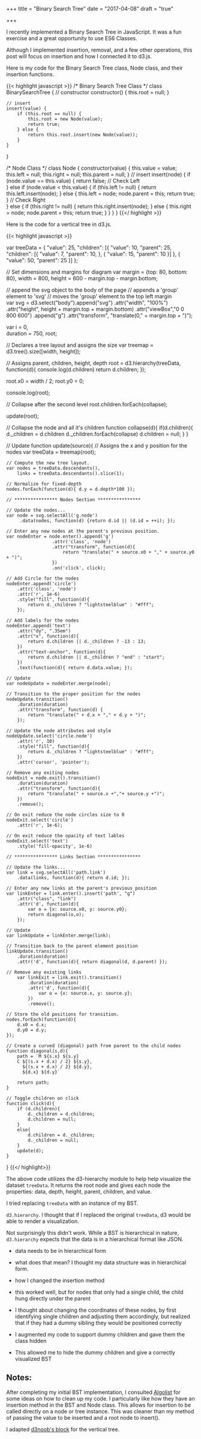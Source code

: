 +++
title = "Binary Search Tree"
date = "2017-04-08"
draft = "true"

+++

I recently implemented a Binary Search Tree in JavaScript. It was a fun exercise and a great opportunity to use ES6 Classes.

Although I implemented insertion, removal, and a few other operations, this post will focus on insertion and how I connected it to d3.js.

<!--more-->

Here is my code for the Binary Search Tree class, Node class, and their insertion functions.

{{< highlight javascript >}}
/* Binary Search Tree Class */
class BinarySearchTree {
    // constructor
    constructor() {
        this.root = null;
    }

    // insert
    insert(value) {
        if (this.root == null) {
            this.root = new Node(value);
            return true;
        } else {
            return this.root.insert(new Node(value));
        }
    }
}

/* Node Class */
class Node {
    constructor(value) {
        this.value = value;
        this.left = null;
        this.right = null;
        this.parent = null;
    }
    // insert
    insert(node) {
        if (node.value == this.value) {
            return false;
        // Check Left    
        } else if (node.value < this.value) {
            if (this.left != null) {
                return this.left.insert(node);
            } else {
                this.left = node;
                node.parent = this;
                return true;
            }
        // Check Right    
        } else {
            if (this.right != null) {
                return this.right.insert(node);
            } else {
                this.right = node;
                node.parent = this;
                return true;
            }
        }
    }
}
{{</ highlight >}}

Here is the code for a vertical tree in d3.js. 

{{< highlight javascript >}}

var treeData = {
    "value": 25,
    "children": [{
            "value": 10,
            "parent": 25,
            "children": [{
                    "value": 7,
                    "parent": 10,
                },
                { "value": 15,
                  "parent": 10 }]
               },
               { "value": 50,
                 "parent": 25
               }]
};


// Set dimensions and margins for diagram
var margin = {top: 80, bottom: 80},
    width = 800,
    height = 600 - margin.top - margin.bottom;
    
// append the svg object to the body of the page
// appends a 'group' element to 'svg'
// moves the 'group' element to the top left margin   
var svg = d3.select("body").append("svg")
    .attr("width", "100%")
    .attr("height", height + margin.top + margin.bottom)
    .attr("viewBox","0 0 800 600")
    .append("g")
    .attr("transform", "translate(0," + margin.top + ")");
                
var i = 0,      
    duration = 750,
    root;

// Declares a tree layout and assigns the size
var treemap = d3.tree().size([width, height]);

// Assigns parent, children, height, depth
root = d3.hierarchy(treeData, function(d){ 
    console.log(d.children)
    return d.children; 
});

root.x0 = width / 2;
root.y0 = 0;

console.log(root);

// Collapse after the second level
root.children.forEach(collapse);

update(root);

// Collapse the node and all it's children
function collapse(d){
    if(d.children){
        d._children = d.children
        d._children.forEach(collapse)
        d.children = null;
    }
}

// Update
function update(source){
    // Assigns the x and y position for the nodes
    var treeData = treemap(root);
    
    // Compute the new tree layout.
    var nodes = treeData.descendants(),
        links = treeData.descendants().slice(1);
        
    // Normalize for fixed-depth
    nodes.forEach(function(d){ d.y = d.depth*100 });    
    
    // **************** Nodes Section ****************
    
    // Update the nodes...
    var node = svg.selectAll('g.node')
         .data(nodes, function(d) {return d.id || (d.id = ++i); });
         
    // Enter any new nodes at the parent's previous position.
    var nodeEnter = node.enter().append('g')
                     .attr('class', 'node')
                     .attr("transform", function(d){
                         return "translate(" + source.x0 + "," + source.y0 + ")";
                     })
                     .on('click', click);
                     
    // Add Circle for the nodes
    nodeEnter.append('circle')
        .attr('class', 'node')
        .attr('r', 1e-6)
        .style("fill", function(d){
            return d._children ? "lightsteelblue" : "#fff";
        });
    
    // Add labels for the nodes
    nodeEnter.append('text')
        .attr("dy", ".35em")
        .attr("x", function(d){
            return d.children || d._children ? -13 : 13;
        })
        .attr("text-anchor", function(d){
            return d.children || d._children ? "end" : "start";
        })
        .text(function(d){ return d.data.value; });
    
    // Update
    var nodeUpdate = nodeEnter.merge(node);
    
    // Transition to the proper position for the nodes
    nodeUpdate.transition()
        .duration(duration)
        .attr("transform", function(d) {
            return "translate(" + d.x + "," + d.y + ")";
        });
    
    // Update the node attributes and style
    nodeUpdate.select('circle.node')
        .attr('r', 10)
        .style("fill", function(d){
            return d._children ? "lightsteelblue" : "#fff";
        })
        .attr('cursor', 'pointer');
        
    // Remove any exiting nodes
    nodeExit = node.exit().transition()
        .duration(duration)
        .attr("transform", function(d){
            return "translate(" + source.x +","+ source.y +")";
        })
        .remove();
        
    // On exit reduce the node circles size to 0
    nodeExit.select('circle')
        .attr('r', 1e-6);
    
    // On exit reduce the opacity of text lables  
    nodeExit.select('text')
        .style('fill-opacity', 1e-6)
        
    // **************** Links Section ****************
    
    // Update the links...
    var link = svg.selectAll('path.link')
        .data(links, function(d){ return d.id; });
        
    // Enter any new links at the parent's previous position
    var linkEnter = link.enter().insert('path', "g")
        .attr("class", "link")
        .attr('d', function(d){
            var o = {x: source.x0, y: source.y0};
            return diagonal(o,o);
        });
    
    // Update
    var linkUpdate = linkEnter.merge(link);
    
    // Transition back to the parent element position
    linkUpdate.transition()
        .duration(duration)
        .attr('d', function(d){ return diagonal(d, d.parent) });
    
    // Remove any existing links
        var linkExit = link.exit().transition()
            .duration(duration)
            .attr('d', function(d){
                var o = {x: source.x, y: source.y};
            })
            .remove();
    
    // Store the old positions for transition.
    nodes.forEach(function(d){
        d.x0 = d.x;
        d.y0 = d.y;
    });
    
    // Create a curved (diagonal) path from parent to the child nodes
    function diagonal(s,d){
        path = `M ${s.x} ${s.y}
        C ${(s.x + d.x) / 2} ${s.y},
          ${(s.x + d.x) / 2} ${d.y},
          ${d.x} ${d.y}`

        return path;
    }

    // Toggle children on click
    function click(d){
        if (d.children){
            d._children = d.children;
            d.children = null;
        }
        else{
            d.children = d._children;
            d._children = null;
        }
        update(d);
    }
}
{{</ highlight>}}

The above code utilizes the d3-hierarchy module to help help visualize the dataset `treeData`. It returns the root node and gives each node the properties: data, depth, height, parent, children, and value.

I tried replacing `treeData` with an instance of my BST.

 `d3.hierarchy`. I thought that if I replaced the original `treeData`, d3 would be able to render a visualization. 

Not surprisingly this didn't work.  While a BST is hierarchical in nature, `d3.hierarchy` expects that the data is in a hierarchical format like JSON.  

- data needs to be in hierarchical form
- what does that mean? I thought my data structure was in hierarchical form.
- how I changed the insertion method

- this worked well, but for nodes that only had a single child, the child hung directly under the parent
- I thought about changing the coordinates of these nodes, by first identifying single children and adjusting them accordingly, but realized that if they had a dummy sibling they would be positioned correctly
- I augmented my code to support dummy children and gave them the class hidden
- This allowed me to hide the dummy children and give a correctly visualized BST

## Notes:

After completing my initial BST implementation, I consulted [Algolist](http://www.algolist.net/Data_structures/Binary_search_tree/Insertion) for some ideas on how to clean up my code. I particularly like how they have an insertion method in the BST and Node class. This allows for insertion to be called directly on a node or tree instance. This was cleaner than my method of passing the value to be inserted and a root node to insert().
 
I adapted [d3noob's block](https://bl.ocks.org/d3noob/43a860bc0024792f8803bba8ca0d5ecd) for the vertical tree.